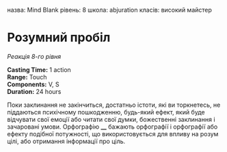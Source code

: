 назва: Mind Blank рівень: 8 школа: abjuration класів: високий майстер

# Розумний пробіл
_Реакція 8-го рівня_

**Casting Time:** 1 action    
**Range:** Touch    
**Components:** V, S    
**Duration:** 24 hours

Поки заклинання не закінчиться, достатньо істоти, які ви торкнетесь, не піддаються психічному пошкодженню, будь-який ефект, який буде відчувати свої емоції або читати свої думки, божественні заклинання і зачаровані умови. Орфографію **__** бажають орфографії і орфографії або ефекту подібної потужності, що використовується для впливу на розум цілі, або отримання інформації про ціль. 